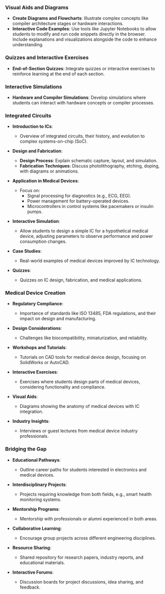 ### Visual Aids and Diagrams

- **Create Diagrams and Flowcharts**: Illustrate complex concepts like compiler architecture stages or hardware interactions.
- **Interactive Code Examples**: Use tools like Jupyter Notebooks to allow students to modify and run code snippets directly in the browser. Include explanations and visualizations alongside the code to enhance understanding.

### Quizzes and Interactive Exercises

- **End-of-Section Quizzes**: Integrate quizzes or interactive exercises to reinforce learning at the end of each section.

### Interactive Simulations

- **Hardware and Compiler Simulations**: Develop simulations where students can interact with hardware concepts or compiler processes.

### Integrated Circuits

- **Introduction to ICs**: 
  - Overview of integrated circuits, their history, and evolution to complex systems-on-chip (SoC).

- **Design and Fabrication**: 
  - **Design Process**: Explain schematic capture, layout, and simulation.
  - **Fabrication Techniques**: Discuss photolithography, etching, doping, with diagrams or animations.

- **Application in Medical Devices**: 
  - Focus on:
    - Signal processing for diagnostics (e.g., ECG, EEG).
    - Power management for battery-operated devices.
    - Microcontrollers in control systems like pacemakers or insulin pumps.

- **Interactive Simulation**: 
  - Allow students to design a simple IC for a hypothetical medical device, adjusting parameters to observe performance and power consumption changes.

- **Case Studies**: 
  - Real-world examples of medical devices improved by IC technology.

- **Quizzes**: 
  - Quizzes on IC design, fabrication, and medical applications.

### Medical Device Creation

- **Regulatory Compliance**: 
  - Importance of standards like ISO 13485, FDA regulations, and their impact on design and manufacturing.

- **Design Considerations**: 
  - Challenges like biocompatibility, miniaturization, and reliability.

- **Workshops and Tutorials**: 
  - Tutorials on CAD tools for medical device design, focusing on SolidWorks or AutoCAD.

- **Interactive Exercises**: 
  - Exercises where students design parts of medical devices, considering functionality and compliance.

- **Visual Aids**: 
  - Diagrams showing the anatomy of medical devices with IC integration.

- **Industry Insights**: 
  - Interviews or guest lectures from medical device industry professionals.

### Bridging the Gap

- **Educational Pathways**: 
  - Outline career paths for students interested in electronics and medical devices.

- **Interdisciplinary Projects**: 
  - Projects requiring knowledge from both fields, e.g., smart health monitoring systems.

- **Mentorship Programs**: 
  - Mentorship with professionals or alumni experienced in both areas.

- **Collaborative Learning**: 
  - Encourage group projects across different engineering disciplines.

- **Resource Sharing**: 
  - Shared repository for research papers, industry reports, and educational materials.

- **Interactive Forums**: 
  - Discussion boards for project discussions, idea sharing, and feedback.